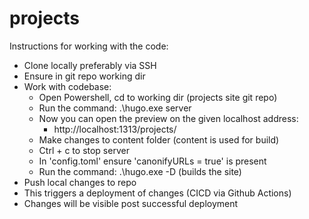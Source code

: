 # projects
Instructions for working with the code:
- Clone locally preferably via SSH
- Ensure in git repo working dir
- Work with codebase:
    - Open Powershell, cd to working dir (projects site git repo)
    - Run the command: .\hugo.exe server
    - Now you can open the preview on the given localhost address:
        - http://localhost:1313/projects/
    - Make changes to content folder (content is used for build)
    - Ctrl + c to stop server	
    - In 'config.toml' ensure 'canonifyURLs = true' is present
    - Run the command: .\hugo.exe -D (builds the site)
- Push local changes to repo
- This triggers a deployment of changes (CICD via Github Actions)
- Changes will be visible post successful deployment
